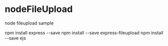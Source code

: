 # nodeFileUpload
node fileupload sample

npm install express --save
npm install --save express-fileupload
npm install --save ejs
 
